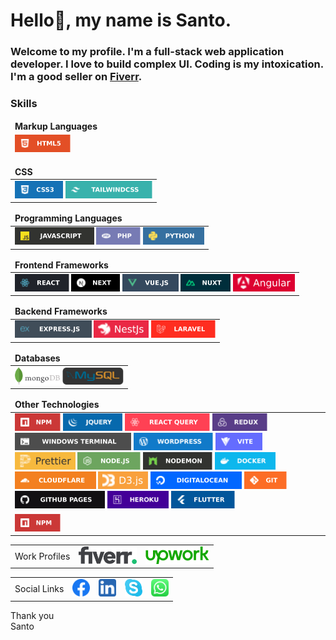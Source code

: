 <h1>Hello👋, my name is Santo.</h1>

<h3>Welcome to my profile. I'm a full-stack web application developer. I love to build complex UI. Coding is my intoxication. I'm a good seller on <a
        href="https://www.fiverr.com/web__architect?up_rollout=true" title="fiverr">Fiverr</a>.</h3>

<h3>Skills</h3>

<table>
    <thead>
        <tr>
            <td colspan="3"><strong>Markup Languages</strong></td>
        </tr>
    </thead>
    <thead>
        <tr>
            <td>
                <a href="https://www.w3schools.com/html/default.asp" title="html5"><img height="28" src="./assets/icons/lg/html5.svg" alt="html5"></a>
            </td>
        </tr>
    </thead>
</table>

<table>
    <thead>
        <tr>
            <td colspan="6"><strong>CSS</strong></td>
        </tr>
    </thead>
    <tbody>
        <tr>
            <td>
                <a href="#" title="css"><img height="28" src="./assets/icons/lg/css.svg" alt="css"></a>
                <a href="#" title="tailwindcss"><img height="28" src="./assets/icons/lg/tailwindcss.svg" alt="tailwindcss"></a>
                <!-- <a href="#" title="Bootstrap">Bootstrap</a>
                <a href="#" title="MUI">MUI</a>
                <a href="#" title="Daisy UI">Daisy UI</a>
                <a href="#" title="Keep React">Keep React</a>
                <a href="#" title="Vuesax">Vuesax</a> -->
            </td>
        </tr>
    </tbody>
</table>

<table>
    <thead>
        <tr>
            <td colspan="3"><strong>Programming Languages</strong></td>
        </tr>
    </thead>
    <tbody>
        <tr>
            <td>
                <a href="#" title="javascript"><img height="28" src="./assets/icons/lg/javascript.svg" alt="javascript"></a>
                <a href="#" title="php"><img height="28" src="./assets/icons/lg/php.svg" alt="php"></a>
                <a href="#" title="python"><img height="28" src="./assets/icons/lg/python.svg" alt="python"></a>
            </td>
        </tr>
    </tbody>
</table>

<table>
    <thead>
        <tr>
            <td colspan="5"><strong>Frontend Frameworks</strong></td>
        </tr>
    </thead>
    <tbody>
        <tr>
            <td>
                <a href="#" title="react"><img height="28" src="./assets/icons/lg/react.svg" alt="react"></a>
                <a href="#" title="nextjs"><img height="28" src="./assets/icons/lg/nextjs.svg" alt="nextjs"></a>
                <a href="#" title="vuejs"><img height="28" src="./assets/icons/lg/vuejs.svg" alt="vuejs"></a>
                <a href="#" title="nuxt"><img height="28" src="./assets/icons/lg/nuxt.svg" alt="nuxt"></a>
                <a href="#" title="angular"><img height="28" src="./assets/icons/lg/angular.svg" alt="angular"></a>
            </td>
        </tr>
    </tbody>
</table>

<table>
    <thead>
        <tr>
            <td colspan="5"><strong>Backend Frameworks</strong></td>
        </tr>
    </thead>
    <tbody>
        <tr>
            <td>
                <a href="#" title="expressjs"><img height="28" src="./assets/icons/lg/expressjs.svg" alt="expressjs"></a>
                <a href="#" title="nestjs"><img height="28" src="./assets/icons/lg/nestjs.svg" alt="nestjs"></a>
                <a href="#" title="laravel"><img height="28" src="./assets/icons/lg/laravel.svg" alt="laravel"></a>
            </td>
        </tr>
    </tbody>
</table>

<table>
    <thead>
        <tr>
            <td colspan="3"><strong>Databases</strong></td>
        </tr>
    </thead>
    <tbody>
        <tr>
            <td>
                <a href="#" title="mongodb" class=""><img height="28" src="./assets/icons/transparent/mongodb.svg" alt="mongodb"></a>
                <a href="#" title="mysql" class=""><img height="28" src="./assets/icons/transparent/mysql.svg" alt="mysql"></a>
            </td>
        </tr>
    </tbody>
</table>

<table>
    <thead>
        <tr>
            <td colspan="3"><strong>Other Technologies</strong></td>
        </tr>
    </thead>
    <tbody>
        <tr>
            <td>
                <a href="#" title="npm"><img height="28" src="./assets/icons/lg/npm.svg" alt="npm"></a>
                <a href="#" title="jquery"><img height="28" src="./assets/icons/lg/jquery.svg" alt="jquery"></a>
                <a href="#" title="react-query"><img height="28" src="./assets/icons/lg/react-query.svg" alt="react-query"></a>
                <a href="#" title="redux"><img height="28" src="./assets/icons/lg/redux.svg" alt="redux"></a>
                <a href="#" title="windows-terminal"><img height="28" src="./assets/icons/lg/windows-terminal.svg" alt="windows-terminal"></a>
                <a href="#" title="wordpress"><img height="28" src="./assets/icons/lg/wordpress.svg" alt="wordpress"></a>
                <a href="#" title="vite"><img height="28" src="./assets/icons/lg/vite.svg" alt="vite"></a>
                <a href="#" title="prettier"><img height="28" src="./assets/icons/lg/prettier.svg" alt="prettier"></a>
                <a href="#" title="nodejs"><img height="28" src="./assets/icons/lg/nodejs.svg" alt="nodejs"></a>
                <a href="#" title="nodemon"><img height="28" src="./assets/icons/lg/nodemon.svg" alt="nodemon"></a>
                <a href="#" title="docker"><img height="28" src="./assets/icons/lg/docker.svg" alt="docker"></a>
                <a href="#" title="cloudflare"><img height="28" src="./assets/icons/lg/cloudflare.svg" alt="cloudflare"></a>
                <a href="#" title="d3js"><img height="28" src="./assets/icons/lg/d3js.svg" alt="d3js"></a>
                <a href="#" title="digitalocean"><img height="28" src="./assets/icons/lg/digitalocean.svg" alt="digitalocean"></a>
                <a href="#" title="git"><img height="28" src="./assets/icons/lg/git.svg" alt="git"></a>
                <a href="#" title="github-pages"><img height="28" src="./assets/icons/lg/github-pages.svg" alt="github-pages"></a>
                <a href="#" title="heroku"><img height="28" src="./assets/icons/lg/heroku.svg" alt="heroku"></a>
                <a href="#" title="flutter"><img height="28" src="./assets/icons/lg/flutter.svg" alt="flutter"></a>
            </td>
        </tr>
        <tr>
            <td>
                <a href="#" title="npm"><img height="28" src="./assets/icons/lg/npm.svg" alt="npm"></a>
            </td>
        </tr>
    </tbody>
</table>

<table>
    <tr>
        <td> Work Profiles</td>
        <td>
            <a href="https://www.fiverr.com/web__architect?up_rollout=true" title="fiverr"><img height="28" src="./assets/icons/marketplace/fiverr.svg" alt="fiverr"></a>
        </td>
        <td>
            <a href="https://www.upwork.com/freelancers/~013de8e004b41e7e82" title="upwork"><img height="28" src="./assets/icons/marketplace/upwork.svg" alt="upwork"></a>
        </td>
        <!-- <td>
            <a href="https://dribbble.com/santokhan" title="upwork"><img height="28" src="./assets/icons/marketplace/upwork.svg" alt="upwork"></a>
        </td> -->
    </tr>
</table>

<table>
    <tbody>
        <tr>
            <td>Social Links</td>
            <td>
                <a href="https://instagram.com/SantoKhan1999/" title="facebook"><img height="28" src="./assets/icons/social/facebook.svg" alt="facebook"></a>
            </td>
            <td>
                <a href="https://www.linkedin.com/in/santokhan1999/" title="linkedin"><img height="28" src="./assets/icons/social/linkedin.svg" alt="linkedin"></a>
            </td>
            <td>
                <a href="https://join.skype.com/invite/VkXHikszW7Pb" title="skype"><img height="28" src="./assets/icons/social/skype.svg" alt="skype"></a>
            </td>
            <td>
                <a href="https://wa.me/+8801718787756" title="whatsapp"><img height="28" src="./assets/icons/social/whatsapp.svg" alt="whatsapp"></a>
            </td>
        </tr>
    </tbody>
</table>

<p>Thank you<br>Santo</p>
